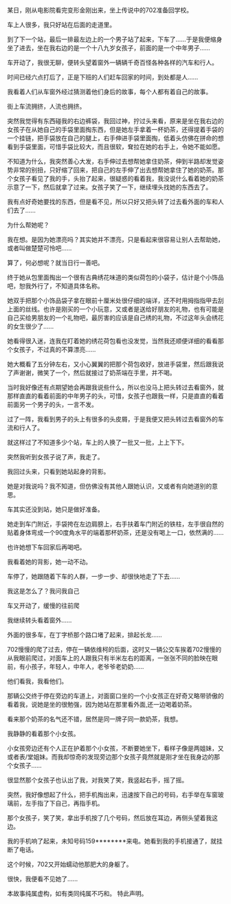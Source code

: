 某日，刚从电影院看完变形金刚出来，坐上传说中的702准备回学校。

车上人很多，我只好站在后面的走道里。

到了下一个站，最后一排最左边上的一个男子站了起来，下车了……于是我便缩身坐了进去，坐在我右边的是一个十八九岁女孩子，前面的是一个中年男子……

车开动了，我很无聊，便转头望着窗外一辆辆千奇百怪各种各样的汽车和行人。

时间已经六点打后了，正是下班的人们赶车回家的时间，到处都是人……

我看着人们从车窗外经过猜测着他们身后的故事，每个人都有着自己的故事。

街上车流拥挤，人流也拥挤。

突然我觉得有东西碰我的右边裤袋，我回过神，拧过头来看，原来是坐在我右边的女孩子在从她自己的手袋里面掏东西，但是她左手拿着一杯奶茶，还得提着手袋的一个挂链，把手袋放在自己的腿上，右手伸进手袋里面掏，低着头仿佛在拼命的想看到手袋里面，可惜手袋比较大，而且很软，耷拉在她的右手上，令她不能如愿。

不知道为什么，我突然善心大发，右手伸过去想帮她拿住奶茶，伸到半路却发觉姿势非常的别扭，只好缩了回来，把自己的左手伸了出去想帮她拿住了她的奶茶。那个女孩子看见了我的手，头抬了起来，很疑惑的看着我，我没说什么看着她的奶茶示意了一下，然后就拿了过来。女孩子笑了一下，继续埋头找她的东西去了。

我有点好奇她要找的东西，但是看不见，所以只好又把头转了过去看外面的车和人们去了……

为什么帮她呢？

我在想。是因为她漂亮吗？其实她并不漂亮，只是看起来很容易让别人去帮助她，或者叫做楚楚可怜吧……

算了，何必想呢？就当日行一善吧。

终于她从包里面掏出一个很有古典绣花味道的类似荷包的小袋子，估计是个小饰品吧，恕我外行了，不知道具体名称。

她双手把那个小饰品袋子拿在眼前十厘米处很仔细的端详，还不时用拇指指甲去刮上面的丝线。也许是刚买的一个小玩意，又或者是送给好朋友的礼物，也有可能是自己买给男朋友的一个礼物吧，最厉害的应该是自己绣的礼物，不过这年头会绣花的女生很少了……

她看得很入迷，连我在盯着她的绣花荷包看也没发觉，当然我还顺便详细的看看那个女孩子，不过真的不算漂亮……

她大概看了五分钟左右，又小心翼翼的把那个荷包收好，放进手袋里，然后跟我说了声谢谢，微笑了一个，然后就接过了奶茶端在手里，并不喝。

当时我好像还有点期望她会再跟我说些什么，所以也没马上把头转过去看窗外，就那样直直的看着前面的中年男子的头，可惜，女孩子也跟我一样，只是直直的看着前面另一个男子的头，一言不发。

过了一阵，我看到男子的头上有很多的头皮屑，于是我便又把头转过去看窗外的车流和行人了。

就这样过了不知道多少个站，车上的人换了一批又一批，上上下下。

突然我听到女孩子说了声，我走了。

我回过头来，只看到她站起身的背影。

她是对我说吗？我不知道，但仿佛没有其他人跟她认识，又或者有向她道别的意思。

车其实还没到站，她只是做好准备。

她走到车门附近，手袋挎在左边肩膀上，右手扶着车门附近的铁柱，左手很自然的贴着身体弯成一个90度角水平的端着那杯奶茶，还是没有喝上一口，依然满的……

也许她想下车回家后再喝吧。

我看着她的背影，她一动不动。

车停了，她跟随着下车的人群，一步一步、却很快地走了下去……

我这是怎么了？我问我自己

车又开动了，缓慢的往前爬

我继续转头看着窗外……

外面的很多车，在丁字桥那个路口堵了起来，排起长龙……

702慢慢的爬了过去，停在一辆依维柯的后面，这时又一辆公交车挨着702慢慢的从我眼前爬过，对面车上的人跟我只有半米左右的距离，一张张不同的脸映在眼前，有小孩子，年轻人，中年人，老爷爷老奶奶……

他们看我，我看他们。

那辆公交终于停在旁边的车道上，对面窗口坐的一个小女孩正在好奇又略带骄傲的看着我，说她是坐的很勉强，因为她站在那里看外面,还一边喝着奶茶。

看来那个奶茶的名气还不错，居然是同一牌子同一款奶茶，我想。

我静静的看着那个小女孩。

小女孩旁边还有个人正在护着那个小女孩，不断要她坐下，看样子像是两姐妹，又或者表/堂姐妹。而我却惊奇的发现旁边那个女孩子竟然就是刚才坐在我身边的那个女孩子……

很显然那个女孩子也认出了我，对我笑了笑，我竖起右手，摇了摇。

突然，我好像想起了什么，把手机掏出来，迅速按下自己的号码，右手举在车窗玻璃前，左手指了下自己，再指手机。

那个女孩子，笑了笑，拿出手机按了几个号码，然后放在耳边，再侧头望着我这边。

我的手机响了起来，未知号码159********来电。她看到我的手机接通了，就挂断了电话。

这个时候，702又开始蠕动他那肥大的身躯了。

很快，我便看不见她了……

本故事纯属虚构，如有类同纯属不巧和。
特此声明。
